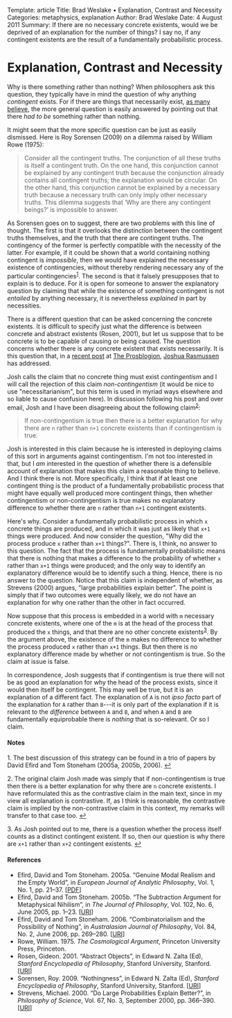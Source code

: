 Template: article
Title: Brad Weslake &bull; Explanation, Contrast and Necessity
Categories: metaphysics, explanation
Author: Brad Weslake
Date: 4 August 2011
Summary: If there are no necessary concrete existents, would we be deprived of an explanation for the number of things?  I say no, if any contingent existents are the result of a fundamentally probabilistic process.

# Explanation, Contrast and Necessity

Why is there something rather than nothing?  When philosophers ask this question, they typically have in mind the question of why anything *contingent* exists.  For if there are things that necessarily exist, [as many believe](http://philpapers.org/surveys/results.pl "PhilPapers: Preliminary Survey results"), the more general question is easily answered by pointing out that there *had to be* something rather than nothing.  

It might seem that the more specific question can be just as easily dismissed.  Here is Roy Sorensen (2009) on a dilemma raised by William Rowe (1975):

> Consider all the contingent truths. The conjunction of all these truths is itself a contingent truth. On the one hand, this conjunction cannot be explained by any contingent truth because the conjunction already contains all contingent truths; the explanation would be circular. On the other hand, this conjunction cannot be explained by a necessary truth because a necessary truth can only imply other necessary truths. This dilemma suggests that ‘Why are there any contingent beings?’ is impossible to answer.

As Sorensen goes on to suggest, there are two problems with this line of thought. The first is that it overlooks the distinction between the contingent truths themselves, and the truth that there are contingent truths.  The contingency of the former is perfectly compatible with the necessity of the latter.  For example, if it could be shown that a world containing nothing contingent is *impossible*, then we would have explained the necessary existence of contingencies, without thereby rendering necessary any of the particular contingencies<sup><a id="fn1r" href="#fn1">1</a></sup>.  The second is that it falsely presupposes that to explain is to deduce.  For it is open for someone to answer the explanatory question by claiming that while the existence of something contingent is not *entailed* by anything necessary, it is nevertheless *explained* in part by necessities. 

There is a different question that can be asked concerning the concrete existents.  It is difficult to specify just what the difference is between concrete and abstract existents (Rosen, 2001), but let us suppose that to be concrete is to be capable of causing or being caused.  The question concerns whether there is any concrete existent that exists necessarily.  It is this question that, in a [recent post](http://prosblogion.ektopos.com/archives/2011/07/a-cost-of-conti.html "A Cost of Contingentism") at [The Prosblogion](http://prosblogion.ektopos.com/ "The Prosblogion"), [Joshua Rasmussen](http://www.nd.edu/~jrasmus1/ "Joshua Rasmussen") has addressed.

Josh calls the claim that no concrete thing must exist *contingentism* and I will call the rejection of this claim *non-contingentism* (it would be nice to use "necessitarianism", but this term is used in myriad ways elsewhere and so liable to cause confusion here).  In discussion following his post and over email, Josh and I have been disagreeing about the following claim<sup><a id="fn2r" href="#fn2">2</a></sup>:

> If non-contingentism is true then there is a better explanation for why there are `n` rather than `n+1` concrete existents than if contingentism is true.

Josh is interested in this claim because he is interested in deploying claims of this sort in arguments against contingentism.  I'm not too interested in that, but I *am* interested in the question of whether there is a defensible account of explanation that makes this claim a reasonable thing to believe.  And I think there is not.  More specifically, I think that if at least one contingent thing is the product of a fundamentally probabilistic process that might have equally well produced more contingent things, then whether contingentism or non-contingentism is true makes no explanatory difference to whether there are `n` rather than `n+1` contingent existents.

Here's why.  Consider a fundamentally probabilistic process in which `x` concrete things are produced, and in which it was just as likely that `x+1` things were produced.  And now consider the question, "Why did the process produce `x` rather than `x+1` things?".  There is, I think, no answer to this question.  The fact that the process is fundamentally probabilistic means that there is nothing that makes a difference to the probability of whether `x` rather than `x+1` things were produced; and the only way to identify an explanatory difference would be to identify such a thing.  Hence, there is no answer to the question.  Notice that this claim is independent of whether, as Strevens (2000) argues, "large probabilities explain better".  The point is simply that if two outcomes were equally likely, we do not have an explanation for why one rather than the other in fact occurred.

Now suppose that this process is embedded in a world with `m` necessary concrete existents, where one of the `m` is at the head of the process that produced the `x` things, and that there are no other concrete existents<sup><a id="fn3r" href="#fn3">3</a></sup>.  By the argument above, the existence of the `m` makes no difference to whether the process produced `x` rather than `x+1` things.  But then there is no explanatory difference made by whether or not contingentism is true.  So the claim at issue is false.

In correspondence, Josh suggests that if contingentism is true there will not be as good an explanation for why the head of the process exists, since it would then itself be contingent.  This may well be true, but it is an explanation of a different fact.  The explanation of `A` is not *ipso facto* part of the explanation for `A` rather than `B`---it is only part of the explanation if it is relevant to the *difference* between `A` and `B`, and when `A` and `B` are fundamentally equiprobable there is *nothing* that is so-relevant.  Or so I claim.

#### Notes

<p id="fn1">
1. The best discussion of this strategy can be found in a trio of papers by David Efird and Tom Stoneham (2005a, 2005b, 2006). <a href="#fn1r" title="Return to text">&#8617;</a> 
</p>
<p id="fn2">
2. The original claim Josh made was simply that if non-contingentism is true then there is a better explanation for why there are <code>n</code> concrete existents. I have reformulated this as the contrastive claim in the main text, since in my view all explanation is contrastive. If, as I think is reasonable, the contrastive claim is implied by the non-contrastive claim in this context, my remarks will transfer to that case too. <a href="#fn2r" title="Return to text">&#8617;</a> 
</p>
<p id="fn3">
3. As Josh pointed out to me, there is a question whether the process itself counts as a distinct contingent existent.  If so, then our question is why there are <code>x+1</code> rather than <code>x+2</code> contingent existents. <a href="#fn3r" title="Return to text">&#8617;</a> 
</p>

#### References

- Efird, David and Tom Stoneham. 2005a. “Genuine Modal Realism and the Empty World”, in *European Journal of Analytic Philosophy*, Vol. 1, No. 1, pp. 21–37. \[[PDF](http://www.ffri.hr/phil/casopis/content/volume_1/EUJAP_01_stoneham.pdf)\]
- Efird, David and Tom Stoneham. 2005b. “The Subtraction Argument for Metaphysical Nihilism”, in *The Journal of Philosophy*, Vol. 102, No. 6, June 2005, pp. 1–23. \[[URI](http://www.jstor.org/stable/3655532)\]
- Efird, David and Tom Stoneham. 2006. “Combinatorialism and the Possibility of Nothing”, in *Australasian Journal of Philosophy*, Vol. 84, No. 2, June 2006, pp. 269–280. \[[URI](http://dx.doi.org/10.1080/00048400600759134)\]
- Rowe, William. 1975. *The Cosmological Argument*, Princeton University Press, Princeton.
- Rosen, Gideon. 2001. “Abstract Objects”, in Edward N. Zalta (Ed), *Stanford Encyclopedia of Philosophy*, Stanford University, Stanford. \[[URI](http://plato.stanford.edu/entries/abstract-objects/ "Abstract Objects")\]
- Sorensen, Roy. 2009. “Nothingness”, in Edward N. Zalta (Ed), *Stanford Encyclopedia of Philosophy*, Stanford University, Stanford. \[[URI](http://plato.stanford.edu/entries/nothingness/ "Nothingness")\]
- Strevens, Michael. 2000. “Do Large Probabilities Explain Better?”, in *Philosophy of Science*, Vol. 67, No. 3, September 2000, pp. 366–390. \[[URI](http://dx.doi.org/10.1086/392786)\]